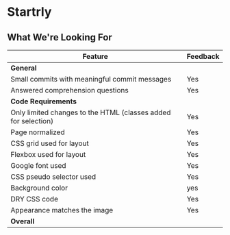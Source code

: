 # Startrly
## What We're Looking For

Feature | Feedback
--- | ---
**General** |
Small commits with meaningful commit messages | Yes
Answered comprehension questions | Yes
**Code Requirements** |
Only limited changes to the HTML (classes added for selection) | Yes
Page normalized | Yes
CSS grid used for layout | Yes
Flexbox used for layout | Yes
Google font used | Yes
CSS pseudo selector used | Yes
Background color | yes
DRY CSS code | Yes
Appearance matches the image | Yes
**Overall** |
